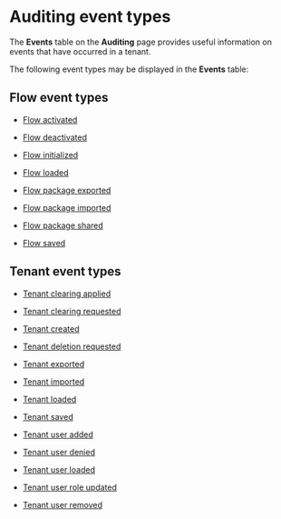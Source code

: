 # Auditing event types

<head>
  <meta name="guidename" content="Flow"/>
  <meta name="context" content="GUID-40ed897d-7fd0-4fbe-80b7-29ccfa3722fa"/>
</head>


The **Events** table on the **Auditing** page provides useful information on events that have occurred in a tenant.

The following event types may be displayed in the **Events** table:

## Flow event types

-   [Flow activated](flo-Auditing_Flow_Activated_4829319f-6514-4b70-8a49-1b600aa7e07b.md)

-   [Flow deactivated](flo-Auditing_Flow_Deactivated_969074c5-7754-4ecd-92b1-b2f3d6fd7566.md)

-   [Flow initialized](flo-Auditing_Flow_Initialized_342be729-e75d-4363-8180-adea439be4dd.md)

-   [Flow loaded](flo-Auditing_Flow_Loaded_1ebfb2e1-d491-4645-876f-c26f6a5ea3fd.md)

-   [Flow package exported](flo-Auditing_Flow_Package_Exported_9c5a5e60-38ae-456d-9b5a-a4bfbb461b3f.md)

-   [Flow package imported](flo-Auditing_Flow_Package_Imported_769d4b13-5acf-49f7-8eb3-9479894bb7e6.md)

-   [Flow package shared](flo-Auditing_Flow_Package_Shared_4aaaa9a8-f8df-4c55-b4a0-a9f9c42a13d7.md)

-   [Flow saved](flo-Auditing_Flow_Saved_f6cc33ea-ad63-4e5a-80de-a4360aa4a8bb.md)


## Tenant event types

-   [Tenant clearing applied](flo-Auditing_Tenant_Clearing_Applied_615bb83e-bffe-4760-aa26-d368b30ade82.md)

-   [Tenant clearing requested](flo-Auditing_Tenant_Clearing_Requested_ebe7f7d8-8940-4dac-842c-7979c6214206.md)

-   [Tenant created](flo-Auditing_Tenant_Created_a32bb98d-bc23-4f10-99da-b06a0aa0e006.md)

-   [Tenant deletion requested](flo-Auditing_Tenant_Deletion_Requested_96fe67b4-9d94-4f1e-9c7f-87b1385da3cb.md)

-   [Tenant exported](Flo-Auditing_Tenant_Exported_119a8113-69f4-47df-ad21-3d0771c19529.md)

-   [Tenant imported](Flo-Auditing_Tenant_Imported_90152ff4-4fb7-4774-a3ca-975a635203a8.md)

-   [Tenant loaded](flo-Auditing_Tenant_Loaded_ac4a9068-a5c5-4ca2-b13d-cce1bdb84452.md)

-   [Tenant saved](flo-Auditing_Tenant_Saved_efc84014-0445-4f4b-9478-1e984af1e2b3.md)

-   [Tenant user added](flo-Auditing_Tenant_User_Added_9a0dd3fd-c247-4930-aa4b-655a17ed0042.md)

-   [Tenant user denied](flo-Auditing_Tenant_User_Denied_093501be-b10d-45f3-a04a-2eeae364aa53.md)

-   [Tenant user loaded](flo-Auditing_Tenant_User_Loaded_7123b1ce-0bff-40c7-9c13-2893e1705e05.md)

-   [Tenant user role updated](flo-Auditing_Tenant_Role_Updated_c02255fe-00e8-43b8-838b-b1ae2772dfa8.md)

-   [Tenant user removed](flo-Auditing_Tenant_User_Removed_8a5ef6c3-c726-4cd5-b28b-6b8d1fb1b869.md)